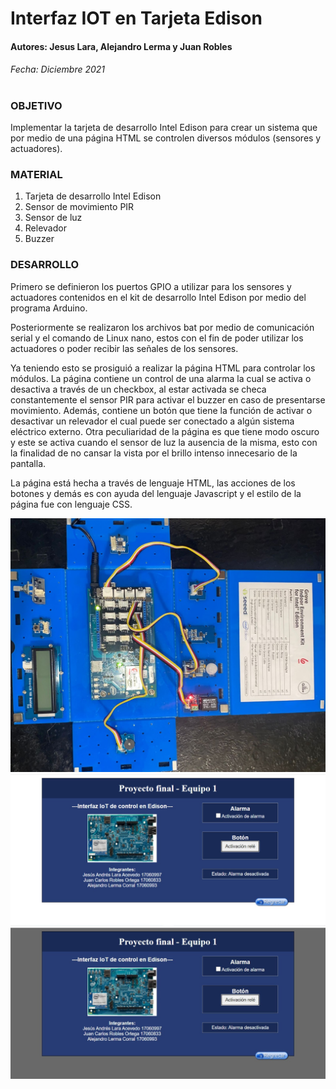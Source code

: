 # Interfaz IOT en Tarjeta Edison
#### Autores: Jesus Lara, Alejandro Lerma y Juan Robles
###### Fecha: Diciembre 2021
#
### OBJETIVO
Implementar la tarjeta de desarrollo Intel Edison para crear un sistema que por medio de una página HTML se controlen diversos módulos (sensores y actuadores).
### MATERIAL 
1.	Tarjeta de desarrollo Intel Edison
2.	Sensor de movimiento PIR
3.	Sensor de luz
4.	Relevador
5.	Buzzer

### DESARROLLO
Primero se definieron los puertos GPIO a utilizar para los sensores y actuadores contenidos en el kit de desarrollo Intel Edison por medio del programa Arduino.

Posteriormente se realizaron los archivos bat por medio de comunicación serial y el comando de Linux nano, estos con el fin de poder utilizar los actuadores o poder recibir las señales de los sensores.

Ya teniendo esto se prosiguió a realizar la página HTML para controlar los módulos. La página contiene un control de una alarma la cual se activa o desactiva a través de un checkbox, al estar activada se checa constantemente el sensor PIR para activar el buzzer en caso de presentarse movimiento. Además, contiene un botón que tiene la función de activar o desactivar un relevador el cual puede ser conectado a algún sistema eléctrico externo. Otra peculiaridad de la página es que tiene modo oscuro y este se activa cuando el sensor de luz la ausencia de la misma, esto con la finalidad de no cansar la vista por el brillo intenso innecesario de la pantalla.

La página está hecha a través de lenguaje HTML, las acciones de los botones y demás es con ayuda del lenguaje Javascript y el estilo de la página fue con lenguaje CSS.

![conexion](https://github.com/jcrobles99/edison_iot/blob/main/conexion.png)
![interfazclaro](https://github.com/jcrobles99/edison_iot/blob/main/interfaz_modoclaro.png)
![interfazoscuro](https://github.com/jcrobles99/edison_iot/blob/main/interfaz_modoscuro.jpg)
